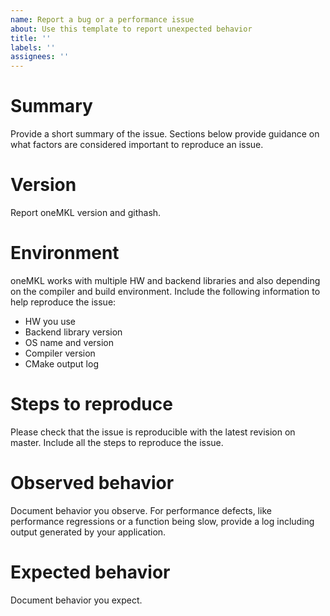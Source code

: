 ```yaml
---
name: Report a bug or a performance issue
about: Use this template to report unexpected behavior
title: ''
labels: ''
assignees: ''
---
```


# Summary
Provide a short summary of the issue. Sections below provide guidance on what
factors are considered important to reproduce an issue.

# Version
Report oneMKL version and githash.

# Environment
oneMKL works with multiple HW and backend libraries and also depending on the compiler and build environment. Include
the following information to help reproduce the issue:
* HW you use
* Backend library version
* OS name and version 
* Compiler version 
* CMake output log

# Steps to reproduce
Please check that the issue is reproducible with the latest revision on
master. Include all the steps to reproduce the issue. 

# Observed behavior
Document behavior you observe. For performance defects, like performance
regressions or a function being slow, provide a log including output generated
by your application. 

# Expected behavior
Document behavior you expect.